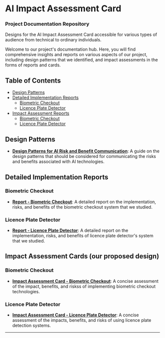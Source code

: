 # AI Impact Assessment Card
### Project Documentation Repository
Designs for the AI Impact Assessment Card accessible for various types of audience from technical to ordinary individuals.



Welcome to our project's documentation hub. Here, you will find comprehensive insights and reports on various aspects of our project, including design patterns that we identified, and impact assessments in the forms of reports and cards. 

## Table of Contents

- [Design Patterns](#design-patterns)
- [Detailed Implementation Reports](#detailed-implementation-reports)
  - [Biometric Checkout](#biometric-checkout-1)
  - [Licence Plate Detector](#licence-plate-detector-1)
- [Impact Assessment Reports](#impact-assessment-reports)
  - [Biometric Checkout](#biometric-checkout)
  - [Licence Plate Detector](#licence-plate-detector)

## Design Patterns

- **[Design Patterns for AI Risk and Benefit Communication](design-patterns-for-AI-risk-and-benefit-communication.pdf)**: A guide on the design patterns that should be considered for communicating the risks and benefits associated with AI technologies.


## Detailed Implementation Reports

### Biometric Checkout

- **[Report - Biometric Checkout](report-biometric-checkout.pdf)**: A detailed report on the implementation, risks, and benefits of the biometric checkout system that we studied.

### Licence Plate Detector

- **[Report - Licence Plate Detector](report-license-plate-detector.pdf)**: A detailed report on the implementation, risks, and benefits of licence plate detector's system that we studied.


## Impact Assessment Cards (our proposed design)

### Biometric Checkout

- **[Impact Assessment Card - Biometric Checkout](impact-assessment-card-biometric-checkout.pdf)**: A concise assessment of the impact, benefits, and riskss of implementing biometric checkout technologies.

### Licence Plate Detector

- **[Impact Assessment Card - Licence Plate Detector](impact-assessment-card-license-plate-detector.pdf)**: A concise assessment of the impacts, benefits, and risks of using licence plate detection systems.


---




